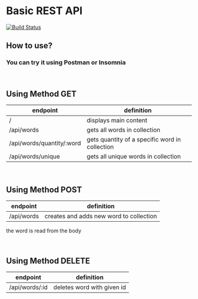 # Basic REST API
[![Build Status](https://travis-ci.org/joemccann/dillinger.svg?branch=master)](https://travis-ci.org/joemccann/dillinger)

## How to use?
### You can try it using Postman or Insomnia

<p>&nbsp;</p>

## Using Method GET

| endpoint | definition |
| ------ | ------ |
| / | displays main content |
| /api/words | gets all words in collection |
| /api/words/quantity/:word | gets quantity of a specific word in collection |
| /api/words/unique | gets all unique words in collection |

<p>&nbsp;</p>

## Using Method POST
| endpoint | definition |
| ------ | ------ |
| /api/words | creates and adds new word to collection |

the word is read from the body

<p>&nbsp;</p>

## Using Method DELETE
| endpoint | definition |
| ------ | ------ |
| /api/words/:id | deletes word with given id |

